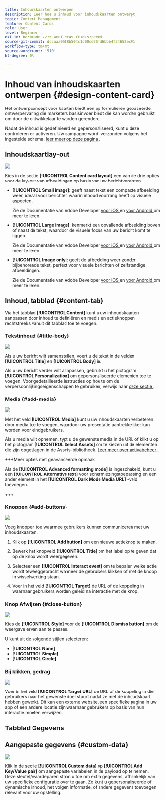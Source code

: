 ```yaml
---
title: Inhoudskaarten ontwerpen
description: Leer hoe u inhoud voor inhoudskaarten ontwerpt
topic: Content Management
feature: Content Cards
role: User
level: Beginner
exl-id: b83bdade-7275-4eef-9c49-fc1d157cee0d
source-git-commit: dccaaa0588b504c1c00ce25fd6bbb4f34652ec91
workflow-type: tm+mt
source-wordcount: '510'
ht-degree: 0%

---
```


# Inhoud van inhoudskaarten ontwerpen {#design-content-card}

Het ontwerpconcept voor kaarten biedt een op formulieren gebaseerde ontwerpervaring die marketers basisinvoer biedt die kan worden gebruikt om door de ontwikkelaar te worden gerenderd.

Nadat de inhoud is gedefinieerd en gepersonaliseerd, kunt u deze controleren en activeren. Uw campagne wordt verzonden volgens het ingestelde schema. [ leer meer op deze pagina ](../campaigns/review-activate-campaign.md).

## Inhoudskaartlay-out

![](assets/content-card-image.png)

Kies in de sectie **[!UICONTROL Content card layout]** een van de drie opties voor de lay-out van afbeeldingen op basis van uw berichtvereisten.

* **[!UICONTROL Small image]**: geeft naast tekst een compacte afbeelding weer, ideaal voor berichten waarin inhoud voorrang heeft op visuele aspecten.

  Zie de Documentatie van Adobe Developer [ voor iOS ](https://developer.adobe.com/client-sdks/edge/adobe-journey-optimizer/content-card-ui/iOS/templates/smallimage-template/) en [ voor Android ](https://developer.adobe.com/client-sdks/edge/adobe-journey-optimizer/content-card-ui/Android/public-classes/state/smallimagecarduistate/) om meer te leren.

* **[!UICONTROL Large image]**: kenmerkt een opvallende afbeelding boven of naast de tekst, waardoor de visuele focus van uw bericht komt te liggen.

  Zie de Documentatie van Adobe Developer [ voor iOS ](https://developer.adobe.com/client-sdks/edge/adobe-journey-optimizer/content-card-ui/iOS/templates/largeimage-template/) en [ voor Android ](https://developer.adobe.com/client-sdks/edge/adobe-journey-optimizer/content-card-ui/Android/public-classes/state/largeimagecarduistate/) om meer te leren.

* **[!UICONTROL Image only]**: geeft de afbeelding weer zonder bijbehorende tekst, perfect voor visuele berichten of zelfstandige afbeeldingen.

  Zie de Documentatie van Adobe Developer [ voor iOS ](https://developer.adobe.com/client-sdks/edge/adobe-journey-optimizer/content-card-ui/iOS/templates/imageonly-template/) en [ voor Android ](https://developer.adobe.com/client-sdks/edge/adobe-journey-optimizer/content-card-ui/Android/public-classes/state/imageonlycarduistate/) om meer te leren.

## Inhoud, tabblad {#content-tab}

Via het tabblad **[!UICONTROL Content]** kunt u uw inhoudskaarten aanpassen door inhoud te definiëren en media en actieknoppen rechtstreeks vanuit dit tabblad toe te voegen.

### Tekstinhoud {#title-body}

![](assets/content-card-design-2.png)

Als u uw bericht wilt samenstellen, voert u de tekst in de velden **[!UICONTROL Title]** en **[!UICONTROL Body]** in.

Als u uw bericht verder wilt aanpassen, gebruikt u het pictogram **[!UICONTROL Personalization]** om gepersonaliseerde elementen toe te voegen. Voor gedetailleerde instructies op hoe te om de verpersoonlijkingseigenschappen te gebruiken, verwijs naar [ deze sectie ](../personalization/personalize.md).

### Media {#add-media}

![](assets/content-card-design-3.png)

Met het veld **[!UICONTROL Media]** kunt u uw inhoudskaarten verbeteren door media toe te voegen, waardoor uw presentatie aantrekkelijker kan worden voor eindgebruikers.

Als u media wilt opnemen, typt u de gewenste media in de URL of klikt u op het pictogram **[!UICONTROL Select Assets]** om te kiezen uit de elementen die zijn opgeslagen in de Assets-bibliotheek. [ Leer meer over activabeheer ](../integrations/assets.md).

+++Meer opties met geavanceerde opmaak

Als de **[!UICONTROL Advanced formatting mode]** is ingeschakeld, kunt u een **[!UICONTROL Alternative text]** voor schermlezingstoepassing en een ander element in het **[!UICONTROL Dark Mode Media URL]** -veld toevoegen.

+++

### Knoppen {#add-buttons}

![](assets/content-card-design-4.png)

Voeg knoppen toe waarmee gebruikers kunnen communiceren met uw inhoudskaarten.

1. Klik op **[!UICONTROL Add button]** om een nieuwe actieknop te maken.

1. Bewerk het knopveld **[!UICONTROL Title]** om het label op te geven dat op de knop wordt weergegeven.

1. Selecteer een **[!UICONTROL Interact event]** om te bepalen welke actie wordt teweeggebracht wanneer de gebruikers klikken of met de knoop in wisselwerking staan.

1. Voer in het veld **[!UICONTROL Target]** de URL of de koppeling in waarnaar gebruikers worden geleid na interactie met de knop.

<!--
+++More options with advanced formatting

If the **[!UICONTROL Advanced formatting mode]** is switched on, you can choose for your **[!UICONTROL Buttons]**:

* the **[!UICONTROL Font]**
* the **[!UICONTROL Pt size]**
* the **[!UICONTROL Font Color]**
* the **[!UICONTROL Alignment]**

+++
-->

### Knop Afwijzen {#close-button}

![](assets/content-card-design-1.png)

Kies de **[!UICONTROL Style]** voor de **[!UICONTROL Dismiss button]** om de weergave ervan aan te passen.

U kunt uit de volgende stijlen selecteren:

* **[!UICONTROL None]**
* **[!UICONTROL Simple]**
* **[!UICONTROL Circle]**



<!--
+++More options with advanced formatting

If the **[!UICONTROL Advanced formatting mode]** is switched on, you can choose for your **[!UICONTROL Header]** and **[!UICONTROL Body]**:

* the **[!UICONTROL Font]**
* the **[!UICONTROL Pt size]**
* the **[!UICONTROL Font Color]**
* the **[!UICONTROL Alignment]**
+++
-->



### Bij klikken, gedrag

![](assets/content-card-design-5.png)

Voer in het veld **[!UICONTROL Target URL]** de URL of de koppeling in die gebruikers naar het gewenste doel stuurt nadat ze met de inhoudskaart hebben gewerkt. Dit kan een externe website, een specifieke pagina in uw app of een andere locatie zijn waarnaar gebruikers op basis van hun interactie moeten verwijzen.

## Tabblad Gegevens

## Aangepaste gegevens {#custom-data}

![](assets/content-card-design-6.png)

Klik in de sectie **[!UICONTROL Custom data]** op **[!UICONTROL Add Key/Value pair]** om aangepaste variabelen in de payload op te nemen. Deze sleutel/waardeparen staan u toe om extra gegevens, afhankelijk van uw specifieke configuratie over te gaan. Zo kunt u gepersonaliseerde of dynamische inhoud, het volgen informatie, of andere gegevens toevoegen relevant voor uw opstelling.
